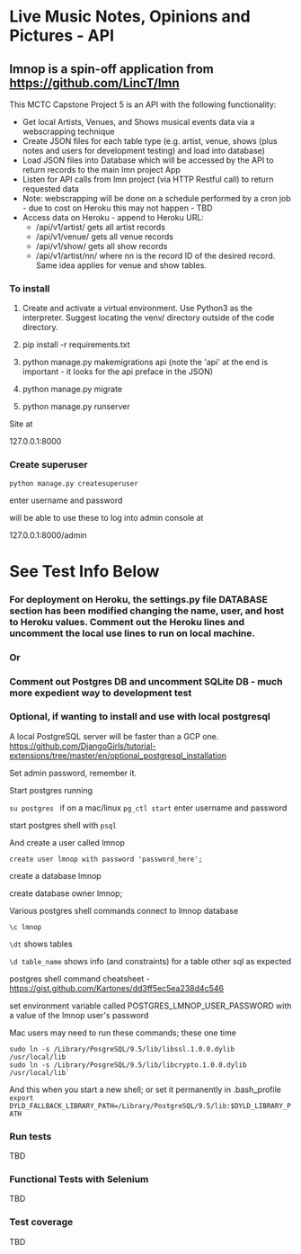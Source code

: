 # Live Music Notes, Opinions and Pictures - API
## lmnop is a spin-off application from https://github.com/LincT/lmn

This MCTC Capstone Project 5 is an API with the following functionality:

* Get local Artists, Venues, and Shows musical events data via a webscrapping technique
* Create JSON files for each table type (e.g. artist, venue, shows (plus notes and users for development testing) and load into database)
* Load JSON files into Database which will be accessed by the API to return records to the main lmn project App
* Listen for API calls from lmn project (via HTTP Restful call) to return requested data
* Note: webscrapping will be done on a schedule performed by a cron job - due to cost on Heroku this may not happen - TBD
* Access data on Heroku - append to Heroku URL:
  * /api/v1/artist/    gets all artist records
  * /api/v1/venue/     gets all venue records
  * /api/v1/show/      gets all show records
  * /api/v1/artist/nn/ where nn is the record ID of the desired record. Same idea applies for venue and show tables.

### To install

1. Create and activate a virtual environment. Use Python3 as the interpreter. Suggest locating the venv/ directory outside of the code directory.

2. pip install -r requirements.txt

3. python manage.py makemigrations api         (note the 'api' at the end is important - it looks for the api preface in the JSON)

4. python manage.py migrate

5. python manage.py runserver

Site at

127.0.0.1:8000

### Create superuser

`python manage.py createsuperuser`

enter username and password

will be able to use these to log into admin console at

127.0.0.1:8000/admin

# See Test Info Below

### For deployment on Heroku, the settings.py file DATABASE section has been modified changing the name, user, and host to Heroku values. Comment out the Heroku lines and uncomment the local use lines to run on local machine.

### Or

### Comment out Postgres DB and uncomment SQLite DB - much more expedient way to development test

### Optional, if wanting to install and use with local postgresql

A local PostgreSQL server will be faster than a GCP one.
https://github.com/DjangoGirls/tutorial-extensions/tree/master/en/optional_postgresql_installation

Set admin password, remember it.

Start postgres running

`su postgres ` if on a mac/linux
`pg_ctl start`  enter username and password

start postgres shell with `psql`

And create a user called lmnop

```
create user lmnop with password 'password_here';
```

create a database lmnop

create database owner lmnop;


Various postgres shell commands
connect to lmnop database

```
\c lmnop
```

`\dt`    shows tables

`\d table_name`   shows info (and constraints) for a table
other sql as expected

postgres shell command cheatsheet - https://gist.github.com/Kartones/dd3ff5ec5ea238d4c546

set environment variable called
POSTGRES_LMNOP_USER_PASSWORD
with a value of the lmnop user's password


Mac users may need to run these commands; these one time

```
sudo ln -s /Library/PosgreSQL/9.5/lib/libssl.1.0.0.dylib /usr/local/lib
sudo ln -s /Library/PosgreSQL/9.5/lib/libcrypto.1.0.0.dylib /usr/local/lib`
```

And this when you start a new shell; or set it permanently in .bash_profile
`export DYLD_FALLBACK_LIBRARY_PATH=/Library/PostgreSQL/9.5/lib:$DYLD_LIBRARY_PATH`


### Run tests

TBD

### Functional Tests with Selenium

TBD

### Test coverage

TBD

